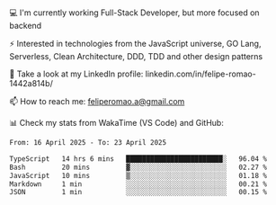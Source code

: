 💻 I'm currently working Full-Stack Developer, but more focused on backend

⚡ Interested in technologies from the JavaScript universe, GO Lang, Serverless, Clean Architecture, DDD, TDD and other design patterns

👥 Take a look at my LinkedIn profile: linkedin.com/in/felipe-romao-1442a814b/

📫 How to reach me: feliperomao.a@gmail.com

📊 Check my stats from WakaTime (VS Code) and GitHub:

<!--START_SECTION:waka-->

```txt
From: 16 April 2025 - To: 23 April 2025

TypeScript   14 hrs 6 mins   ████████████████████████░   96.04 %
Bash         20 mins         ▓░░░░░░░░░░░░░░░░░░░░░░░░   02.27 %
JavaScript   10 mins         ▒░░░░░░░░░░░░░░░░░░░░░░░░   01.18 %
Markdown     1 min           ░░░░░░░░░░░░░░░░░░░░░░░░░   00.21 %
JSON         1 min           ░░░░░░░░░░░░░░░░░░░░░░░░░   00.15 %
```

<!--END_SECTION:waka-->
